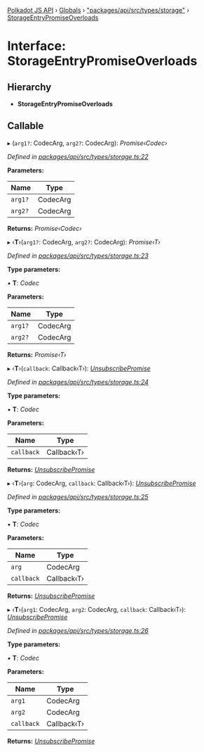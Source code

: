 [Polkadot JS API](../README.md) › [Globals](../globals.md) › ["packages/api/src/types/storage"](../modules/_packages_api_src_types_storage_.md) › [StorageEntryPromiseOverloads](_packages_api_src_types_storage_.storageentrypromiseoverloads.md)

# Interface: StorageEntryPromiseOverloads

## Hierarchy

* **StorageEntryPromiseOverloads**

## Callable

▸ (`arg1?`: CodecArg, `arg2?`: CodecArg): *Promise‹Codec›*

*Defined in [packages/api/src/types/storage.ts:22](https://github.com/polkadot-js/api/blob/0a8d2e5ac1/packages/api/src/types/storage.ts#L22)*

**Parameters:**

Name | Type |
------ | ------ |
`arg1?` | CodecArg |
`arg2?` | CodecArg |

**Returns:** *Promise‹Codec›*

▸ ‹**T**›(`arg1?`: CodecArg, `arg2?`: CodecArg): *Promise‹T›*

*Defined in [packages/api/src/types/storage.ts:23](https://github.com/polkadot-js/api/blob/0a8d2e5ac1/packages/api/src/types/storage.ts#L23)*

**Type parameters:**

▪ **T**: *Codec*

**Parameters:**

Name | Type |
------ | ------ |
`arg1?` | CodecArg |
`arg2?` | CodecArg |

**Returns:** *Promise‹T›*

▸ ‹**T**›(`callback`: Callback‹T›): *[UnsubscribePromise](../modules/_packages_api_src_types_base_.md#unsubscribepromise)*

*Defined in [packages/api/src/types/storage.ts:24](https://github.com/polkadot-js/api/blob/0a8d2e5ac1/packages/api/src/types/storage.ts#L24)*

**Type parameters:**

▪ **T**: *Codec*

**Parameters:**

Name | Type |
------ | ------ |
`callback` | Callback‹T› |

**Returns:** *[UnsubscribePromise](../modules/_packages_api_src_types_base_.md#unsubscribepromise)*

▸ ‹**T**›(`arg`: CodecArg, `callback`: Callback‹T›): *[UnsubscribePromise](../modules/_packages_api_src_types_base_.md#unsubscribepromise)*

*Defined in [packages/api/src/types/storage.ts:25](https://github.com/polkadot-js/api/blob/0a8d2e5ac1/packages/api/src/types/storage.ts#L25)*

**Type parameters:**

▪ **T**: *Codec*

**Parameters:**

Name | Type |
------ | ------ |
`arg` | CodecArg |
`callback` | Callback‹T› |

**Returns:** *[UnsubscribePromise](../modules/_packages_api_src_types_base_.md#unsubscribepromise)*

▸ ‹**T**›(`arg1`: CodecArg, `arg2`: CodecArg, `callback`: Callback‹T›): *[UnsubscribePromise](../modules/_packages_api_src_types_base_.md#unsubscribepromise)*

*Defined in [packages/api/src/types/storage.ts:26](https://github.com/polkadot-js/api/blob/0a8d2e5ac1/packages/api/src/types/storage.ts#L26)*

**Type parameters:**

▪ **T**: *Codec*

**Parameters:**

Name | Type |
------ | ------ |
`arg1` | CodecArg |
`arg2` | CodecArg |
`callback` | Callback‹T› |

**Returns:** *[UnsubscribePromise](../modules/_packages_api_src_types_base_.md#unsubscribepromise)*
